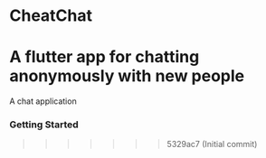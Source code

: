 # CheatChat
A flutter app for chatting anonymously with new people
=======

A chat application

### Getting Started

>>>>>>> 5329ac7 (Initial commit)

